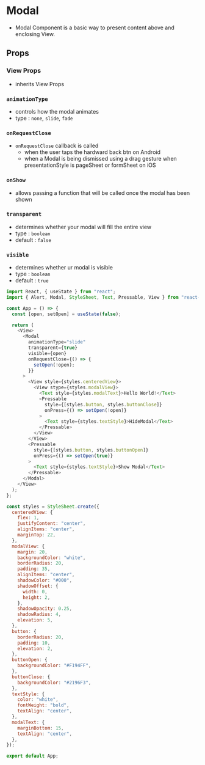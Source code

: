 # Modal

- Modal Component is a basic way to present content above and enclosing View.

## Props

### View Props

- inherits View Props

### `animationType`

- controls how the modal animates
- type : `none`, `slide`, `fade`

### `onRequestClose`

- `onRequestClose` callback is called
  - when the user taps the hardward back btn on Android
  - when a Modal is being dismissed using a drag gesture when presentationStyle is pageSheet or formSheet on iOS

### `onShow`

- allows passing a function that will be called once the modal has been shown

### `transparent`

- determines whether your modal will fill the entire view
- type : `boolean`
- default : `false`

### `visible`

- determines whether ur modal is visible
- type : `boolean`
- default : `true`

```javascript
import React, { useState } from "react";
import { Alert, Modal, StyleSheet, Text, Pressable, View } from "react-native";

const App = () => {
  const [open, setOpen] = useState(false);

  return (
    <View>
      <Modal
        animationType="slide"
        transparent={true}
        visible={open}
        onRequestClose={() => {
          setOpen(!open);
        }}
      >
        <View style={styles.centeredView}>
          <View stype={styles.modalView}>
            <Text style={styles.modalText}>Hello World!</Text>
            <Pressable
              style={[styles.button, styles.buttonClose]}
              onPress={() => setOpen(!open)}
            >
              <Text style={styles.textStyle}>HideModal</Text>
            </Pressable>
          </View>
        </View>
        <Pressable
          style={[styles.button, styles.buttonOpen]}
          onPress={() => setOpen(true)}
        >
          <Text style={styles.textStyle}>Show Modal</Text>
        </Pressable>
      </Modal>
    </View>
  );
};

const styles = StyleSheet.create({
  centeredView: {
    flex: 1,
    justifyContent: "center",
    alignItems: "center",
    marginTop: 22,
  },
  modalView: {
    margin: 20,
    backgroundColor: "white",
    borderRadius: 20,
    padding: 35,
    alignItems: "center",
    shadowColor: "#000",
    shadowOffset: {
      width: 0,
      height: 2,
    },
    shadowOpacity: 0.25,
    shadowRadius: 4,
    elevation: 5,
  },
  button: {
    borderRadius: 20,
    padding: 10,
    elevation: 2,
  },
  buttonOpen: {
    backgroundColor: "#F194FF",
  },
  buttonClose: {
    backgroundColor: "#2196F3",
  },
  textStyle: {
    color: "white",
    fontWeight: "bold",
    textAlign: "center",
  },
  modalText: {
    marginBottom: 15,
    textAlign: "center",
  },
});

export default App;
```
